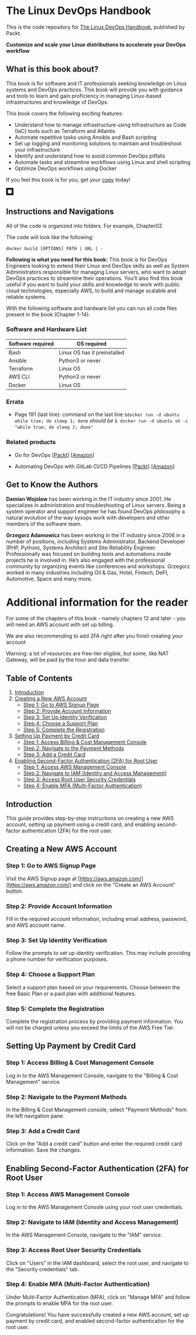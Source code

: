 # The Linux DevOps Handbook 

<a href="https://www.packtpub.com/product/the-linux-devops-handbook/9781803245669?utm_source=github&utm_medium=repository&utm_campaign=9781786461629"><img src="https://content.packt.com/B18197/cover_image_small.jpg" alt="" height="256px" align="right"></a>

This is the code repository for [The Linux DevOps Handbook](https://www.packtpub.com/product/the-linux-devops-handbook/9781803245669?utm_source=github&utm_medium=repository&utm_campaign=9781786461629), published by Packt.

**Customize and scale your Linux distributions to accelerate your DevOps workflow**

## What is this book about?
This book is for software and IT professionals seeking knowledge on Linux systems and DevOps practices. This book will provide you with guidance and tools to learn and gain proficiency in managing Linux-based infrastructures and knowledge of DevOps.

This book covers the following exciting features:
* Understand how to manage infrastructure using Infrastructure as Code (IaC) tools such as Terraform and Atlantis
* Automate repetitive tasks using Ansible and Bash scripting
* Set up logging and monitoring solutions to maintain and troubleshoot your infrastructure
* Identify and understand how to avoid common DevOps pitfalls
* Automate tasks and streamline workflows using Linux and shell scripting
* Optimize DevOps workflows using Docker

If you feel this book is for you, get your [copy](https://www.amazon.com/dp/1803245662) today!

<a href="https://www.packtpub.com/?utm_source=github&utm_medium=banner&utm_campaign=GitHubBanner"><img src="https://raw.githubusercontent.com/PacktPublishing/GitHub/master/GitHub.png" 
alt="https://www.packtpub.com/" border="5" /></a>

## Instructions and Navigations
All of the code is organized into folders. For example, Chapter02.

The code will look like the following:
```
docker build [OPTIONS] PATH | URL | -
```

**Following is what you need for this book:**
This book is for DevOps Engineers looking to extend their Linux and DevOps skills as well as System Administrators responsible for managing Linux servers, who want to adopt DevOps practices to streamline their operations.
You’ll also find this book useful if you want to build your skills and knowledge to work with public cloud technologies, especially AWS, to build and manage scalable and reliable systems.

With the following software and hardware list you can run all code files present in the book (Chapter 1-14).
### Software and Hardware List
Software required | OS required |
| ------------------------------------ | ----------------------------------- |
| Bash | Linux OS has it preinstalled |
| Ansible | Python3 or never |
| Terraform | Linux OS |
| AWS CLI | Python3 or never |
| Docker | Linux OS |

### Errata
* Page 191 (last line): command on the last line `$docker run -d ubuntu while true; do sleep 1; done` _should be_ `$ docker run -d ubuntu sh -c "while true; do sleep 1; done"`
  

### Related products
* Go for DevOps [[Packt]](https://www.packtpub.com/product/go-for-devops/9781801818896?utm_source=github&utm_medium=repository&utm_campaign=9781801818896) [[Amazon]](https://www.amazon.com/dp/1801818894)

* Automating DevOps with GitLab CI/CD Pipelines [[Packt]](https://www.packtpub.com/product/automating-devops-with-gitlab-cicd-pipelines/9781803233000?utm_source=github&utm_medium=repository&utm_campaign=9781803233000) [[Amazon]](https://www.amazon.com/dp/1803233001)

## Get to Know the Authors
**Damian Wojslaw**
has been working in the IT industry since 2001. He specializes in administration and troubleshooting of Linux servers. Being a system operator and support engineer he has found DevOps philosophy a natural evolution of the way sysops work with developers and other members of the software team.

**Grzegorz Adamowicz**
has been working in the IT industry since 2006 in a number of positions, including Systems Administrator, Backend Developer (PHP, Python), Systems Architect and Site Reliability Engineer. Professionally was focused on building tools and automations inside projects he is involved in. He’s also engaged with the professional community by organizing events like conferences and workshops. Grzegorz worked in many industries including Oil & Gas, Hotel, Fintech, DeFI, Automotive, Space and many more.

# Additional information for the reader

For some of the chapters of this book - namely chapters 12 and later - you will need an AWS account with set up billing.

We are also recommending to add 2FA right after you finish creating your account

Warning: a lot of resources are free-tier eligible, but some, like NAT Gateway, will be paid by the hour and data transfer.

## Table of Contents

1. [Introduction](#introduction)
2. [Creating a New AWS Account](#creating-a-new-aws-account)
   - [Step 1: Go to AWS Signup Page](#step-1-go-to-aws-signup-page)
   - [Step 2: Provide Account Information](#step-2-provide-account-information)
   - [Step 3: Set Up Identity Verification](#step-3-set-up-identity-verification)
   - [Step 4: Choose a Support Plan](#step-4-choose-a-support-plan)
   - [Step 5: Complete the Registration](#step-5-complete-the-registration)
3. [Setting Up Payment by Credit Card](#setting-up-payment-by-credit-card)
   - [Step 1: Access Billing & Cost Management Console](#step-1-access-billing--cost-management-console)
   - [Step 2: Navigate to the Payment Methods](#step-2-navigate-to-the-payment-methods)
   - [Step 3: Add a Credit Card](#step-3-add-a-credit-card)
4. [Enabling Second-Factor Authentication (2FA) for Root User](#enabling-second-factor-authentication-2fa-for-root-user)
   - [Step 1: Access AWS Management Console](#step-1-access-aws-management-console)
   - [Step 2: Navigate to IAM (Identity and Access Management)](#step-2-navigate-to-iam-identity-and-access-management)
   - [Step 3: Access Root User Security Credentials](#step-3-access-root-user-security-credentials)
   - [Step 4: Enable MFA (Multi-Factor Authentication)](#step-4-enable-mfa-multi-factor-authentication)

## Introduction

This guide provides step-by-step instructions on creating a new AWS account, setting up payment using a credit card, and enabling second-factor authentication (2FA) for the root user.

## Creating a New AWS Account

### Step 1: Go to AWS Signup Page

Visit the AWS Signup page at [https://aws.amazon.com/](https://aws.amazon.com/) and click on the "Create an AWS Account" button.

### Step 2: Provide Account Information

Fill in the required account information, including email address, password, and AWS account name.

### Step 3: Set Up Identity Verification

Follow the prompts to set up identity verification. This may include providing a phone number for verification purposes.

### Step 4: Choose a Support Plan

Select a support plan based on your requirements. Choose between the free Basic Plan or a paid plan with additional features.

### Step 5: Complete the Registration

Complete the registration process by providing payment information. You will not be charged unless you exceed the limits of the AWS Free Tier.

## Setting Up Payment by Credit Card

### Step 1: Access Billing & Cost Management Console

Log in to the AWS Management Console, navigate to the "Billing & Cost Management" service.

### Step 2: Navigate to the Payment Methods

In the Billing & Cost Management console, select "Payment Methods" from the left navigation pane.

### Step 3: Add a Credit Card

Click on the "Add a credit card" button and enter the required credit card information. Save the changes.

## Enabling Second-Factor Authentication (2FA) for Root User

### Step 1: Access AWS Management Console

Log in to the AWS Management Console using your root user credentials.

### Step 2: Navigate to IAM (Identity and Access Management)

In the AWS Management Console, navigate to the "IAM" service.

### Step 3: Access Root User Security Credentials

Click on "Users" in the IAM dashboard, select the root user, and navigate to the "Security credentials" tab.

### Step 4: Enable MFA (Multi-Factor Authentication)

Under Multi-Factor Authentication (MFA), click on "Manage MFA" and follow the prompts to enable MFA for the root user.

Congratulations! You have successfully created a new AWS account, set up payment by credit card, and enabled second-factor authentication for the root user.
